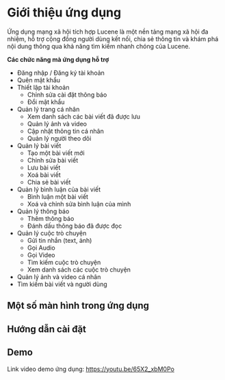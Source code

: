 
# Giới thiệu ứng dụng

Ứng dụng mạng xã hội tích hợp Lucene là một nền tảng mạng xã hội đa nhiệm, hỗ trợ cộng đồng người dùng kết nối, chia sẻ thông tin và khám phá nội dung thông qua khả năng tìm kiếm nhanh chóng của Lucene.
    
**Các chức năng mà ứng dụng hỗ trợ**

- Đăng nhập / Đăng ký tài khoản
- Quên mật khẩu
- Thiết lập tài khoản
    - Chỉnh sửa cài đặt thông báo
    - Đổi mật khẩu
- Quản lý trang cá nhân
    - Xem danh sách các bài viết đã được lưu
    - Quản lý ảnh và video
    - Cập nhật thông tin cá nhân
    - Quản lý người theo dõi
- Quản lý bài viết
    - Tạo một bài viết mới
    - Chỉnh sửa bài viết
    - Lưu bài viết
    - Xoá bài viết
    - Chia sẻ bài viết
- Quản lý bình luận của bài viết
    - Bình luận một bài viết
    - Xoá và chỉnh sửa bình luận của mình
- Quản lý thông báo
    - Thêm thông báo
    - Đánh dấu thông báo đã được đọc
- Quản lý cuộc trò chuyện
    - Gửi tin nhắn (text, ảnh)
    - Gọi Audio
    - Gọi Video
    - Tìm kiếm cuộc trò chuyện
    - Xem danh sách các cuộc trò chuyện
- Quản lý ảnh và video cá nhân
- Tìm kiếm bài viết và người dùng



## Một số màn hình trong ứng dụng

## Hướng dẫn cài đặt
## Demo

Link video demo ứng dụng: https://youtu.be/65X2_xbM0Po


